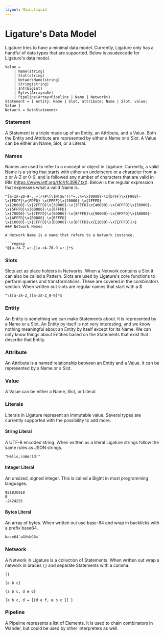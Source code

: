 ```yaml
---
layout: Main.liquid
---
```


# Ligature's Data Model

Ligature tries to have a minimal data model.
Currently, Ligature only has a handful of data types that are supported.
Below is psudeocode for Ligature's data model.

```
Value =
    | Name(string)
    | Slot(string)
    | NetworkName(string)
    | String(string)
    | Int(bigint)
    | Bytes(Array<u8>)
    | Pipeline(Array<Pipeline | Name | Network>)
Statement = { entity: Name | Slot, attribute: Name | Slot, value: Value }
Network = Set<Statement>
```

### Statement

A Statement is a triple made up of an Entity, an Attribute, and a Value.
Both the Entity and Attribute are represented by either a Name or a Slot.
A Value can be either an Name, Slot, or a Literal.

### Names

Names are used to refer to a concept or object in Ligature.
Currently, a valid Name is a string that starts with either an underscore or a character from a-z or A-Z or 0-9,
and is followed any number of characters that are valid in IRIs (https://www.ietf.org/rfc/rfc3987.txt).
Below is the regular expression that expresses what a valid Name is.

```regexp
^[a-zA-Z0-9-._~:/?#\[\]@!$&'()*+,;%=\x{00A0}-\x{D7FF}\x{F900}-\x{FDCF}\x{FDF0}-\x{FFEF}\x{10000}-\x{1FFFD}
\x{20000}-\x{2FFFD}\x{30000}-\x{3FFFD}\x{40000}-\x{4FFFD}\x{50000}-\x{5FFFD}\x{60000}-\x{6FFFD}
\x{70000}-\x{7FFFD}\x{80000}-\x{8FFFD}\x{90000}-\x{9FFFD}\x{A0000}-\x{AFFFD}\x{B0000}-\x{BFFFD}
\x{C0000}-\x{CFFFD}\x{D0000}-\x{DFFFD}\x{E1000}-\x{EFFFD}]+$
### Network Names

A Network Name is a name that refers to a Network instance.

```regexp
^@[a-zA-Z_=:.][a-zA-Z0-9_=:.]*$
```

### Slots

Slots act as place holders in Networks.
When a Network contains a Slot it can also be called a Pattern.
Slots are used by Ligature's core functions to perform queries and transformations.
These are covered in the combinators section.
When written out slots are regular names that start with a $

```regexp
^\$[a-zA-Z_][a-zA-Z_0-9]*$
```

### Entity

An Entity is something we can make Statements about.
It is represented by a Name or a Slot.
An Entity by itself is not very interesting,
and we know nothing meaningful about an Entity by itself except for its Name.
We can only know things about Entities based on the Statements that exist that describe that Entity.

### Attribute

An Attribute is a named relationship between an Entity and a Value.
It can be represented by a Name or a Slot.

### Value

A Value can be either a Name, Slot, or Literal.

### Literals

Literals in Ligature represent an immutable value.
Several types are currently supported with the possibility to add more.

#### String Literal

A UTF-8 encoded string.
When written as a literal Ligature strings follow the same rules as JSON strings.

```
"Hello,\nWorld!"
```

#### Integer Literal

An unsized, signed integer.
This is called a BigInt in most programming languages.

```
921830918
0
-2424255
```

#### Bytes Literal

An array of bytes.
When written out use base-64 and wrap in backticks with a prefix base64.

```
base64`aGVsbG8=`
```

### Network

A Network in Ligature is a collection of Statements.
When written out wrap a network in braces `{}` and separate Statements with a comma.

```
{}

{a b c}

{a b c, d e 6}

{a b c, d = [{d e f, a b c }] }
```

### Pipeline

A Pipeline represents a list of Elements.
It is used to chain combinators in Wander, but could be used by other interpreters as well.
